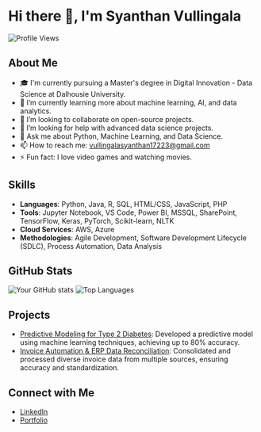 # Hi there 👋, I'm Syanthan Vullingala

![Profile Views](https://komarev.com/ghpvc/?username=shanthan001&color=blue)

## About Me
- 🎓 I'm currently pursuing a Master's degree in Digital Innovation - Data Science at Dalhousie University.
- 🌱 I’m currently learning more about machine learning, AI, and data analytics.
- 👯 I’m looking to collaborate on open-source projects.
- 🤔 I’m looking for help with advanced data science projects.
- 💬 Ask me about Python, Machine Learning, and Data Science.
- 📫 How to reach me: [vullingalasyanthan17223@gmail.com](mailto:vullingalasyanthan17223@gmail.com)
- ⚡ Fun fact: I love video games and watching movies.

## Skills
- **Languages**: Python, Java, R, SQL, HTML/CSS, JavaScript, PHP
- **Tools**: Jupyter Notebook, VS Code, Power BI, MSSQL, SharePoint, TensorFlow, Keras, PyTorch, Scikit-learn, NLTK
- **Cloud Services**: AWS, Azure
- **Methodologies**: Agile Development, Software Development Lifecycle (SDLC), Process Automation, Data Analysis

## GitHub Stats
![Your GitHub stats](https://github-readme-stats.vercel.app/api?username=shanthan001&show_icons=true&hide=contribs,prs&theme=radical)
![Top Languages](https://github-readme-stats.vercel.app/api/top-langs/?username=shanthan001&layout=compact&theme=radical)

## Projects
- [Predictive Modeling for Type 2 Diabetes]([https://github.com/shanthan001/predictive-modeling-diabetes](https://github.com/shanthan001/T2-Diabetes-Mellitus-Detection)): Developed a predictive model using machine learning techniques, achieving up to 80% accuracy.
- [Invoice Automation & ERP Data Reconciliation](https://github.com/shanthan001/invoice-automation-erp): Consolidated and processed diverse invoice data from multiple sources, ensuring accuracy and standardization.

## Connect with Me
- [LinkedIn](https://www.linkedin.com/in/shyantan)
- [Portfolio](https://your-portfolio.com)
